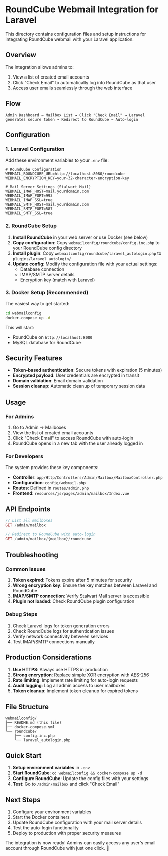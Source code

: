 # RoundCube Webmail Integration for Laravel

This directory contains configuration files and setup instructions for integrating RoundCube webmail with your Laravel application.

## Overview

The integration allows admins to:
1. View a list of created email accounts
2. Click "Check Email" to automatically log into RoundCube as that user
3. Access user emails seamlessly through the web interface

## Flow

```
Admin Dashboard → Mailbox List → Click "Check Email" → Laravel generates secure token → Redirect to RoundCube → Auto-login
```

## Configuration

### 1. Laravel Configuration

Add these environment variables to your `.env` file:

```env
# RoundCube Configuration
WEBMAIL_ROUNDCUBE_URL=http://localhost:8080/roundcube
WEBMAIL_ENCRYPTION_KEY=your-32-character-encryption-key

# Mail Server Settings (Stalwart Mail)
WEBMAIL_IMAP_HOST=mail.yourdomain.com
WEBMAIL_IMAP_PORT=993
WEBMAIL_IMAP_SSL=true
WEBMAIL_SMTP_HOST=mail.yourdomain.com
WEBMAIL_SMTP_PORT=587
WEBMAIL_SMTP_SSL=true
```

### 2. RoundCube Setup

1. **Install RoundCube** in your web server or use Docker (see below)
2. **Copy configuration**: Copy `webmailconfig/roundcube/config.inc.php` to your RoundCube config directory
3. **Install plugin**: Copy `webmailconfig/roundcube/laravel_autologin.php` to `plugins/laravel_autologin/`
4. **Update config**: Modify the configuration file with your actual settings:
   - Database connection
   - IMAP/SMTP server details
   - Encryption key (match with Laravel)

### 3. Docker Setup (Recommended)

The easiest way to get started:

```bash
cd webmailconfig
docker-compose up -d
```

This will start:
- RoundCube on `http://localhost:8080`
- MySQL database for RoundCube

## Security Features

- **Token-based authentication**: Secure tokens with expiration (5 minutes)
- **Encrypted payload**: User credentials are encrypted in transit
- **Domain validation**: Email domain validation
- **Session cleanup**: Automatic cleanup of temporary session data

## Usage

### For Admins

1. Go to Admin → Mailboxes
2. View the list of created email accounts
3. Click "Check Email" to access RoundCube with auto-login
4. RoundCube opens in a new tab with the user already logged in

### For Developers

The system provides these key components:

- **Controller**: `app/Http/Controllers/Admin/Mailbox/MailboxController.php`
- **Configuration**: `config/webmail.php`
- **Routes**: Defined in `routes/admin.php`
- **Frontend**: `resources/js/pages/admin/mailbox/Index.vue`

## API Endpoints

```php
// List all mailboxes
GET /admin/mailbox

// Redirect to RoundCube with auto-login
GET /admin/mailbox/{mailbox}/roundcube
```

## Troubleshooting

### Common Issues

1. **Token expired**: Tokens expire after 5 minutes for security
2. **Wrong encryption key**: Ensure the key matches between Laravel and RoundCube
3. **IMAP/SMTP connection**: Verify Stalwart Mail server is accessible
4. **Plugin not loaded**: Check RoundCube plugin configuration

### Debug Steps

1. Check Laravel logs for token generation errors
2. Check RoundCube logs for authentication issues
3. Verify network connectivity between services
4. Test IMAP/SMTP connections manually

## Production Considerations

1. **Use HTTPS**: Always use HTTPS in production
2. **Strong encryption**: Replace simple XOR encryption with AES-256
3. **Rate limiting**: Implement rate limiting for auto-login requests
4. **Audit logging**: Log all admin access to user mailboxes
5. **Token cleanup**: Implement token cleanup for expired tokens

## File Structure

```
webmailconfig/
├── README.md (this file)
├── docker-compose.yml
└── roundcube/
    ├── config.inc.php
    └── laravel_autologin.php
```

## Quick Start

1. **Setup environment variables** in `.env`
2. **Start RoundCube**: `cd webmailconfig && docker-compose up -d`
3. **Configure RoundCube**: Update the config files with your settings
4. **Test**: Go to `/admin/mailbox` and click "Check Email"

## Next Steps

1. Configure your environment variables
2. Start the Docker containers
3. Update RoundCube configuration with your mail server details
4. Test the auto-login functionality
5. Deploy to production with proper security measures

The integration is now ready! Admins can easily access any user's email account through RoundCube with just one click. 🎉

